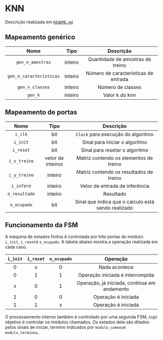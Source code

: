 # KNN
Descrição realizada em [`README.md`](../../README.md)

## Mapeamento genérico

|        **Nome**       | **Tipo** |                          **Descrição**                          |
|:---------------------:|:--------:|:---------------------------------------------------------------:|
|   `gen_n_amostras`    |  inteiro |    Quantidade de amostras de treino |
|   `gen_n_caracteristicas` | inteiro | Número de características de entrada |
|   `gen_n_classes` | inteiro | Número de classes |
|   `gen_k` | inteiro | Valor k do knn |

## Mapeamento de portas

|    **Nome**   |      **Tipo**      |                    **Descrição**                    |
|:-------------:|:------------------:|:---------------------------------------------------:|
|    `i_clk`    |         bit        |         `Clock` para execução do algoritmo          |
|    `i_init`   |         bit        |            Sinal para iniciar o algoritmo           |
|   `i_reset`   |         bit        |            Sinal para resetar o algoritmo           |
| `i_x_treino` | vetor de inteiros  |             Matriz contendo os elementos de treino              |
|   `i_y_treino`   |       inteiro      |           Matriz contendo os resultados de treino           |
|  `i_infere`   |       inteiro      |      Vetor de entrada de inferência     |
| `o_resultado` | inteiro  |                      Resultado                      |
|  `o_ocupado`  |         bit        | Sinal que indica que o calculo está sendo realizado |

## Funcionamento da FSM

A máquina de estados finitos é controlada por três portas do módulo: `i_init`, `i_reset`e `o_ocupado`. A tabela abaixo mostra a operação realizada em cada caso.

|   `i_init`   |   `i_reset`   |   `o_ocupado`   |                 **Operação**                 |
|:------------:|:-------------:|:---------------:|:--------------------------------------------:|
|       0      |       x       |        0        |                 Nada acontece                |
|       0      |       1       |        1        |       Operação iniciada é interrompida       |
|       x      |       0       |        1        | Operação, já iniciada, continua em andamento |
|       1      |       0       |        0        |              Operação é iniciada             |
|       1      |       1       |        x        |              Operação é iniciada             |

O processamento interno também é controlado por uma segunda FSM, cujo objetivo é controlar os módulos chamados. Os estados dela são ditados pelos sinais de iniciar, termino indicados por `modulo_comeou`e `modulo_terminou`.
